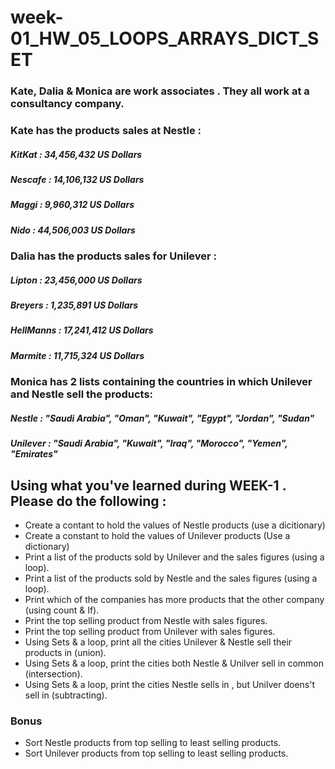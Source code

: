 # week-01_HW_05_LOOPS_ARRAYS_DICT_SET

### Kate, Dalia & Monica are work associates . They all work at a consultancy company.

### Kate has the products sales  at Nestle :

##### KitKat : 34,456,432 US Dollars
##### Nescafe : 14,106,132 US Dollars
##### Maggi : 9,960,312 US Dollars
##### Nido : 44,506,003 US Dollars


### Dalia has the products sales for Unilever :

##### Lipton : 23,456,000 US Dollars
##### Breyers : 1,235,891 US Dollars
##### HellManns : 17,241,412 US Dollars
##### Marmite : 11,715,324 US Dollars


### Monica has 2 lists containing the countries in which Unilever and Nestle sell the products:
##### Nestle : "Saudi Arabia", "Oman", "Kuwait", "Egypt", "Jordan", "Sudan"
##### Unilever : "Saudi Arabia", "Kuwait", "Iraq", "Morocco", "Yemen", "Emirates"


## Using what you've learned during WEEK-1 . Please do the following :
- Create a contant to hold the values of Nestle products (use a dicitionary)
- Create a constant to hold the values of Unilever products (Use a dictionary)
- Print a list  of the products sold by Unilever and the sales figures (using a loop).
- Print a list of the products sold by Nestle and the sales figures (using a loop).
- Print which of the companies has more products that the other company (using count & If).
- Print the top selling product from Nestle with sales figures.
- Print the top selling product from Unilever with sales figures.
- Using Sets & a loop, print all the cities Unilever & Nestle sell their products in (union).
- Using Sets & a loop, print the cities both Nestle & Unilver sell in common (intersection).
- Using Sets & a loop, print the cities Nestle sells in , but Unilver doens't sell in (subtracting).


### Bonus
- Sort Nestle products from top selling to least selling products.
- Sort Unilever products from top selling to least selling products. 





